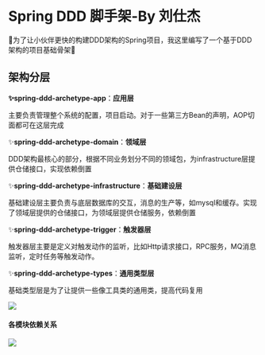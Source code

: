 # Spring DDD 脚手架-By 刘仕杰

🎇为了让小伙伴更快的构建DDD架构的Spring项目，我这里编写了一个基于DDD架构的项目基础骨架🎇

## 架构分层

**✨spring-ddd-archetype-app**：**应用层**

主要负责管理整个系统的配置，项目启动。对于一些第三方Bean的声明，AOP切面都可在这层完成

✨**spring-ddd-archetype-domain**：**领域层**

DDD架构最核心的部分，根据不同业务划分不同的领域包，为infrastructure层提供仓储接口，实现依赖倒置

✨**spring-ddd-archetype-infrastructure**：**基础建设层**

基础建设层主要负责与底层数据库的交互，消息的生产等，如mysql和缓存。实现了领域层提供的仓储接口，为领域层提供仓储服务，依赖倒置

✨**spring-ddd-archetype-trigger**：**触发器层**

触发器层主要是定义对触发动作的监听，比如Http请求接口，RPC服务，MQ消息监听，定时任务等触发动作。

✨**spring-ddd-archetype-types**：**通用类型层**

基础类型层是为了让提供一些像工具类的通用类，提高代码复用

![](https://img-blog.csdnimg.cn/direct/790c85aa698a4bd8818480906e2eb447.png)

#### 各模块依赖关系

![](https://img-blog.csdnimg.cn/direct/5968ca3a79f445e59594c192f741936c.png)

